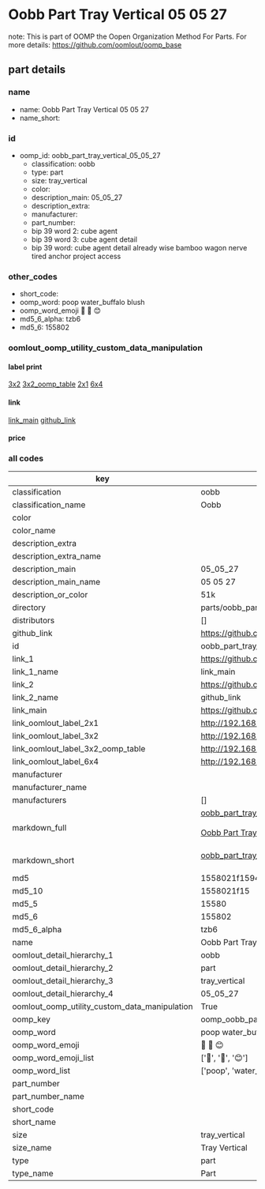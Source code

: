 # Oobb Part Tray Vertical 05 05 27  

note: This is part of OOMP the Oopen Organization Method For Parts. For more details: https://github.com/oomlout/oomp_base

##  part details





### name
* name: Oobb Part Tray Vertical 05 05 27
* name_short: 
### id
* oomp_id: oobb_part_tray_vertical_05_05_27
  * classification: oobb
  * type: part
  * size: tray_vertical
  * color: 
  * description_main: 05_05_27
  * description_extra: 
  * manufacturer: 
  * part_number: 
  * bip 39 word 2: cube agent
  * bip 39 word 3: cube agent detail
  * bip 39 word: cube agent detail already wise bamboo wagon nerve tired anchor project access

### other_codes
* short_code: 
* oomp_word: poop water_buffalo blush
* oomp_word_emoji :poop: :water_buffalo: :blush:
* md5_6_alpha: tzb6
* md5_6: 155802






### oomlout_oomp_utility_custom_data_manipulation
#### label print
[3x2](http://192.168.1.245:1112/?label=oomp%20tzb6)
[3x2_oomp_table](http://192.168.1.107:1112/?label=oomp%20tzb6)
[2x1](http://192.168.1.242:1112/?label=oomp%20tzb6)
[6x4](http://192.168.1.55:1112/?label=oomp%20tzb6)    

#### link

[link_main](https://github.com/oomlout/oomlout_oomp_current_version_messy/tree/main/parts/oobb_part_tray_vertical_05_05_27) [github_link](https://github.com/oomlout/oomlout_oomp_part_src/tree/main/parts/oobb_part_tray_vertical_05_05_27)                             

#### price







### all codes 
| key | value |  
| --- | --- |  
| classification | oobb |  
| classification_name | Oobb |  
| color |  |  
| color_name |  |  
| description_extra |  |  
| description_extra_name |  |  
| description_main | 05_05_27 |  
| description_main_name | 05 05 27 |  
| description_or_color | 51k |  
| directory | parts/oobb_part_tray_vertical_05_05_27 |  
| distributors | [] |  
| github_link | https://github.com/oomlout/oomlout_oomp_part_src/tree/main/parts/oobb_part_tray_vertical_05_05_27 |  
| id | oobb_part_tray_vertical_05_05_27 |  
| link_1 | https://github.com/oomlout/oomlout_oomp_current_version_messy/tree/main/parts/oobb_part_tray_vertical_05_05_27 |  
| link_1_name | link_main |  
| link_2 | https://github.com/oomlout/oomlout_oomp_part_src/tree/main/parts/oobb_part_tray_vertical_05_05_27 |  
| link_2_name | github_link |  
| link_main | https://github.com/oomlout/oomlout_oomp_current_version_messy/tree/main/parts/oobb_part_tray_vertical_05_05_27 |  
| link_oomlout_label_2x1 | http://192.168.1.242:1112/?label=oomp%20tzb6 |  
| link_oomlout_label_3x2 | http://192.168.1.245:1112/?label=oomp%20tzb6 |  
| link_oomlout_label_3x2_oomp_table | http://192.168.1.107:1112/?label=oomp%20tzb6 |  
| link_oomlout_label_6x4 | http://192.168.1.55:1112/?label=oomp%20tzb6 |  
| manufacturer |  |  
| manufacturer_name |  |  
| manufacturers | [] |  
| markdown_full | [oobb_part_tray_vertical_05_05_27](https://github.com/oomlout/oomlout_oomp_current_version_messy/tree/main/parts/oobb_part_tray_vertical_05_05_27)<br>[](https://github.com/oomlout/oomlout_oomp_current_version_messy/tree/main/parts/oobb_part_tray_vertical_05_05_27)<br>[Oobb Part Tray Vertical 05 05 27](https://github.com/oomlout/oomlout_oomp_current_version_messy/tree/main/parts/oobb_part_tray_vertical_05_05_27)<br><br> |  
| markdown_short | [oobb_part_tray_vertical_05_05_27](https://github.com/oomlout/oomlout_oomp_current_version_messy/tree/main/parts/oobb_part_tray_vertical_05_05_27)<br><br> |  
| md5 | 1558021f15947ec8487e3072788139ab |  
| md5_10 | 1558021f15 |  
| md5_5 | 15580 |  
| md5_6 | 155802 |  
| md5_6_alpha | tzb6 |  
| name | Oobb Part Tray Vertical 05 05 27 |  
| oomlout_detail_hierarchy_1 | oobb |  
| oomlout_detail_hierarchy_2 | part |  
| oomlout_detail_hierarchy_3 | tray_vertical |  
| oomlout_detail_hierarchy_4 | 05_05_27 |  
| oomlout_oomp_utility_custom_data_manipulation | True |  
| oomp_key | oomp_oobb_part_tray_vertical_05_05_27 |  
| oomp_word | poop water_buffalo blush |  
| oomp_word_emoji | :poop: :water_buffalo: :blush: |  
| oomp_word_emoji_list | [':poop:', ':water_buffalo:', ':blush:'] |  
| oomp_word_list | ['poop', 'water_buffalo', 'blush'] |  
| part_number |  |  
| part_number_name |  |  
| short_code |  |  
| short_name |  |  
| size | tray_vertical |  
| size_name | Tray Vertical |  
| type | part |  
| type_name | Part |  
